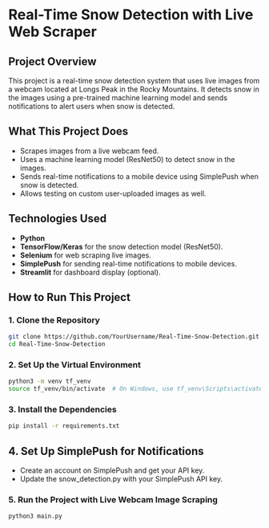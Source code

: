 # Real-Time Snow Detection with Live Web Scraper

## Project Overview

This project is a real-time snow detection system that uses live images from a webcam located at Longs Peak in the Rocky Mountains. It detects snow in the images using a pre-trained machine learning model and sends notifications to alert users when snow is detected. 

## What This Project Does

- Scrapes images from a live webcam feed.
- Uses a machine learning model (ResNet50) to detect snow in the images.
- Sends real-time notifications to a mobile device using SimplePush when snow is detected.
- Allows testing on custom user-uploaded images as well.

## Technologies Used

- **Python**
- **TensorFlow/Keras** for the snow detection model (ResNet50).
- **Selenium** for web scraping live images.
- **SimplePush** for sending real-time notifications to mobile devices.
- **Streamlit** for dashboard display (optional).

## How to Run This Project

### 1. Clone the Repository
```bash
git clone https://github.com/YourUsername/Real-Time-Snow-Detection.git
cd Real-Time-Snow-Detection
```
### 2. Set Up the Virtual Environment
```bash
python3 -m venv tf_venv
source tf_venv/bin/activate  # On Windows, use tf_venv\Scripts\activate
```

### 3. Install the Dependencies
```bash
pip install -r requirements.txt
```

## 4. Set Up SimplePush for Notifications
- Create an account on SimplePush and get your API key.
- Update the snow_detection.py with your SimplePush API key.

### 5. Run the Project with Live Webcam Image Scraping
```bash
python3 main.py
```

